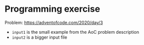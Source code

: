 # Programming exercise

Problem: https://adventofcode.com/2020/day/3

- `input1` is the small example from the AoC problem description
- `input2` is a bigger input file
